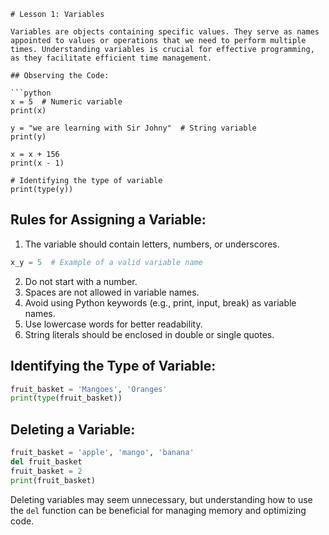 
```
# Lesson 1: Variables

Variables are objects containing specific values. They serve as names appointed to values or operations that we need to perform multiple times. Understanding variables is crucial for effective programming, as they facilitate efficient time management.

## Observing the Code:

```python
x = 5  # Numeric variable
print(x)

y = "we are learning with Sir Johny"  # String variable
print(y)

x = x + 156
print(x - 1)

# Identifying the type of variable
print(type(y))
```

## Rules for Assigning a Variable:

1. The variable should contain letters, numbers, or underscores.

```python
x_y = 5  # Example of a valid variable name
```

2. Do not start with a number.
3. Spaces are not allowed in variable names.
4. Avoid using Python keywords (e.g., print, input, break) as variable names.
5. Use lowercase words for better readability.
6. String literals should be enclosed in double or single quotes.

## Identifying the Type of Variable:

```python
fruit_basket = 'Mangoes', 'Oranges'
print(type(fruit_basket))
```

## Deleting a Variable:

```python
fruit_basket = 'apple', 'mango', 'banana'
del fruit_basket
fruit_basket = 2
print(fruit_basket)
```

Deleting variables may seem unnecessary, but understanding how to use the `del` function can be beneficial for managing memory and optimizing code.
```
